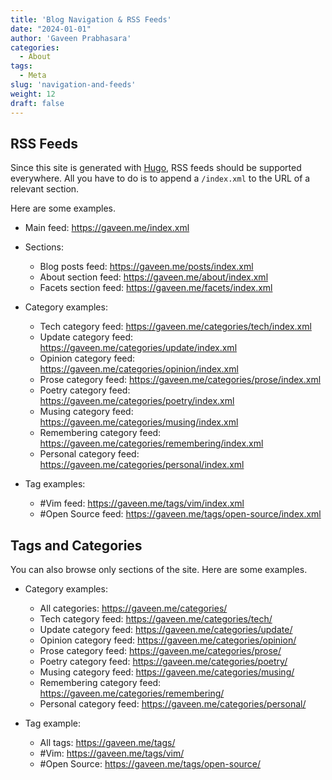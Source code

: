 ```yaml
---
title: 'Blog Navigation & RSS Feeds'
date: "2024-01-01"
author: 'Gaveen Prabhasara'
categories:
  - About
tags:
  - Meta
slug: 'navigation-and-feeds'
weight: 12
draft: false
---
```


## RSS Feeds

Since this site is generated with [Hugo](https://gohugo.io/), RSS feeds should be supported everywhere. All you have to do is to append a `/index.xml` to the URL of a relevant section.

Here are some examples.

- Main feed: https://gaveen.me/index.xml
- Sections:
    - Blog posts feed: https://gaveen.me/posts/index.xml
    - About section feed: https://gaveen.me/about/index.xml
    - Facets section feed: https://gaveen.me/facets/index.xml

- Category examples:
    - Tech category feed: https://gaveen.me/categories/tech/index.xml
    - Update category feed: https://gaveen.me/categories/update/index.xml
    - Opinion category feed: https://gaveen.me/categories/opinion/index.xml
    - Prose category feed: https://gaveen.me/categories/prose/index.xml
    - Poetry category feed: https://gaveen.me/categories/poetry/index.xml
    - Musing category feed: https://gaveen.me/categories/musing/index.xml
    - Remembering category feed: https://gaveen.me/categories/remembering/index.xml
    - Personal category feed: https://gaveen.me/categories/personal/index.xml

- Tag examples:
    - #Vim feed: https://gaveen.me/tags/vim/index.xml
    - #Open Source feed: https://gaveen.me/tags/open-source/index.xml

## Tags and Categories

You can also browse only sections of the site. Here are some examples.

- Category examples:
    - All categories: https://gaveen.me/categories/
    - Tech category feed: https://gaveen.me/categories/tech/
    - Update category feed: https://gaveen.me/categories/update/
    - Opinion category feed: https://gaveen.me/categories/opinion/
    - Prose category feed: https://gaveen.me/categories/prose/
    - Poetry category feed: https://gaveen.me/categories/poetry/
    - Musing category feed: https://gaveen.me/categories/musing/
    - Remembering category feed: https://gaveen.me/categories/remembering/
    - Personal category feed: https://gaveen.me/categories/personal/

- Tag example:
    - All tags: https://gaveen.me/tags/
    - #Vim: https://gaveen.me/tags/vim/
    - #Open Source: https://gaveen.me/tags/open-source/